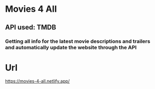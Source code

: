 # Movies 4 All
## API used: TMDB
### Getting all info for the latest movie descriptions and trailers and automatically update the website through the API
# Url
https://movies-4-all.netlify.app/
